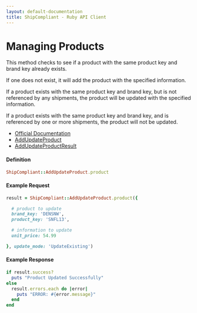 ```yaml
---
layout: default-documentation
title: ShipCompliant - Ruby API Client
---
```


# Managing Products

This method checks to see if a product with the same product key and brand key
already exists.

If one does not exist, it will add the product with the specified information.

If a product exists with the same product key and brand key, but is not
referenced by any shipments, the product will be updated with the specified
information.

If a product exists with the same product key and brand key, and is referenced
by one or more shipments, the product will not be updated.


- [Official Documentation][official_docs]
- [AddUpdateProduct][add_update_order_class]
- [AddUpdateProductResult][add_update_order_result_class]

<h4 class="definition-title">Definition</h4>

```ruby
ShipCompliant::AddUpdateProduct.product
```

<h4 class="definition-title">Example Request</h4>

```ruby
result = ShipCompliant::AddUpdateProduct.product({

  # product to update
  brand_key: 'DENSNW',
  product_key: 'SNFL13',

  # information to update
  unit_price: 54.99

}, update_mode: 'UpdateExisting')
```

<h4 class="definition-title">Example Response</h4>

```ruby
if result.success?
  puts "Product Updated Successfully"
else
  result.errors.each do |error|
    puts "ERROR: #{error.message}"
  end
end
```

[official_docs]: https://shipcompliant.desk.com/customer/portal/articles/1451989-api-addupdateproduct-?b_id=2759
[add_update_order_class]: ../rdoc/classes/ShipCompliant/AddUpdateProduct.html
[add_update_order_result_class]: ../rdoc/classes/ShipCompliant/AddUpdateProductResult.html

